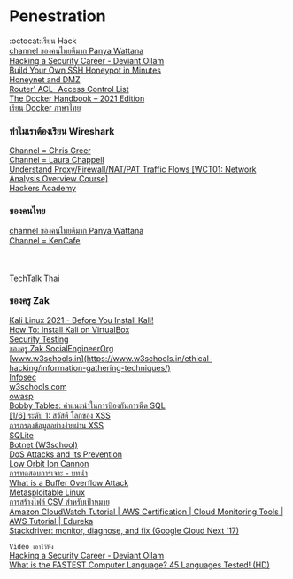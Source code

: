 # Penestration
:octocat:เรียน Hack<br>
[channel ของคนไทยดีมาก Panya Wattana](https://www.youtube.com/user/snpanyawat/videos)<br>
[Hacking a Security Career - Deviant Ollam](https://www.youtube.com/watch?v=jZFuCYyQB6c)<br>
[Build Your Own SSH Honeypot in Minutes](https://www.youtube.com/watch?v=WomC6LRAoyo)<br>
[Honeynet and DMZ](https://www.youtube.com/watch?v=FihkG72z7MQ)<br>
[Router' ACL- Access Control List](https://www.youtube.com/watch?v=f-hialQ7ar8)<br>
[The Docker Handbook – 2021 Edition](https://www.freecodecamp.org/news/the-docker-handbook/?fbclid=IwAR1CDZT9zGPV4rqTYdIAEJFs89amKdppMOM0f409T45B21AqP2mCKBD2lWs)<br>
[เรียน Docker ภาษาไทย](https://medium.com/@qqbybdrsun/docker-101-1b87bb995558)<br>

### ทำไมเราต้องเรียน Wireshark
[Channel = Chris Greer](https://www.youtube.com/c/ChrisGreer/videos)<br>
[Channel = Laura Chappell](https://www.youtube.com/c/LauraChappellLab/videos)<br>
[Understand Proxy/Firewall/NAT/PAT Traffic Flows [WCT01: Network Analysis Overview Course]](https://www.youtube.com/watch?v=ZUIKfNX8tA4)<br>
[Hackers Academy](https://www.youtube.com/channel/UCadD7R8VxdKroR1jg8Mm31w)<br>
### ของคนไทย
[channel ของคนไทยดีมาก Panya Wattana](https://www.youtube.com/user/snpanyawat/videos)<br>
[Channel = KenCafe](https://www.youtube.com/channel/UCw7WT3Dsc9rk2arKRrQUxCw/videos)<br>
[]()<br>
[]()<br>
[]()<br>
[TechTalk Thai](https://www.youtube.com/c/TechtalkThaiChannel/videos)<br>
### ของครู Zak
[Kali Linux 2021 - Before You Install Kali!](https://www.youtube.com/watch?v=5f6ReEjPtXI)<br>
[How To: Install Kali on VirtualBox](https://www.youtube.com/watch?v=hFd9KCjPyjA)<br>
[Security Testing](https://www.educba.com/security-testing/?fbclid=IwAR3W8_D2UgENHw1qaZVPT1wgDA7l7vIR9N7wGp1SasBRBhOzyxanrfFvD8I)<br>
[ของครุู Zak SocialEngineerOrg](https://www.youtube.com/c/SocialEngineerOrg/videos)<br>
[www.w3schools.in](https://www.w3schools.in/ethical-hacking/information-gathering-techniques/)<br>
[Infosec](https://resources.infosecinstitute.com/topic/what-is-enumeration/#gref)<br>
[w3schools.com](https://www.w3schools.com/sql/sql_injection.asp)<br>
[owasp](https://owasp.org/www-community/attacks/xss/)<br>
[Bobby Tables: คำแนะนำในการป้องกันการฉีด SQL](https://bobby-tables.com/python)<br>
[[1/6] ระดับ 1: สวัสดี โลกของ XSS](https://xss-game.appspot.com/level1)<br>
[การกรองข้อมูลอย่างง่ายผ่าน XSS](https://www.trustedsec.com/blog/simple-data-exfiltration-through-xss/?utm_campaign=Blog%20Posts&utm_content=166100905&utm_medium=social&utm_source=twitter&hss_channel=tw-403811306&fbclid=IwAR3Mx7LORx5EEx5GYdW3qvNrz3ZDMC8d6C5xyVjUGxkxthrCdfH1rUBpPzY)<br>
[SQLite](https://www.sqlite.org/fileformat.html)<br>
[Botnet (W3school)](https://www.w3schools.in/ethical-hacking/botnet/)<br>
[DoS Attacks and Its Prevention](https://www.w3schools.in/ethical-hacking/dos-attacks-and-its-prevention/)<br>
[Low Orbit Ion Cannon](https://en.wikipedia.org/wiki/Low_Orbit_Ion_Cannon)<br>
[การทดสอบการเจาะ - บทนำ](https://www.tutorialspoint.com/penetration_testing/penetration_testing_introduction.htm)<br>
[What is a Buffer Overflow Attack](https://www.imperva.com/learn/application-security/buffer-overflow/)<br>
[Metasploitable Linux](https://docs.rapid7.com/metasploit/metasploitable-2/)<br>
[การสร้างไฟล์ CSV สำหรับเป้าหมาย](https://docs.rapid7.com/metasploit/managing-target-lists/)<br>
[Amazon CloudWatch Tutorial | AWS Certification | Cloud Monitoring Tools | AWS Tutorial | Edureka](https://www.youtube.com/watch?v=__knpcBRLHg)<br>
[Stackdriver: monitor, diagnose, and fix (Google Cloud Next '17)](https://www.youtube.com/watch?v=U6weNkNmC7s)<br>

```Video เอาใว้ฟัง```<br>
[Hacking a Security Career - Deviant Ollam](https://www.youtube.com/watch?v=jZFuCYyQB6c)<br>
[What is the FASTEST Computer Language? 45 Languages Tested! (HD)](https://www.youtube.com/watch?v=tQtFdsEcK_s&list=RDCMUCNzszbnvQeFzObW0ghk0Ckw&start_radio=1&rv=tQtFdsEcK_s&t=119)<br>
[]()<br>
[]()<br>
[]()<br>
[]()<br>
[]()<br>
[]()<br>
